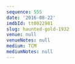 ```yaml
---
sequence: 555
date: '2016-08-22'
imdbId: tt0022981
slug: haunted-gold-1932
venue: null
venueNotes: null
medium: TCM
mediumNotes: null
---
```


